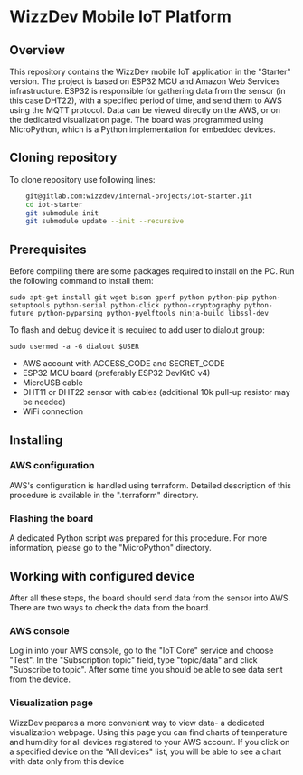 # WizzDev Mobile IoT Platform

## Overview
This repository contains the WizzDev mobile IoT application in the "Starter" version.
The project is based on ESP32 MCU and Amazon Web Services infrastructure. ESP32 is responsible for
gathering data from the sensor (in this case DHT22), with a specified period of time, and send them to AWS 
using the MQTT protocol. Data can be viewed directly on the AWS, or on the dedicated visualization page.
The board was programmed using MicroPython, which is a Python implementation
for embedded devices.


## Cloning repository
To clone repository use following lines:
```bash
    git@gitlab.com:wizzdev/internal-projects/iot-starter.git
    cd iot-starter
    git submodule init
    git submodule update --init --recursive
```

## Prerequisites

Before compiling there are some packages required to install on the PC. Run the following command to install them:

```
sudo apt-get install git wget bison gperf python python-pip python-setuptools python-serial python-click python-cryptography python-future python-pyparsing python-pyelftools ninja-build libssl-dev
```

To flash and debug device it is required to add user to dialout group:

```
sudo usermod -a -G dialout $USER
```

- AWS account with ACCESS_CODE and SECRET_CODE
- ESP32 MCU board (preferably ESP32 DevKitC v4)
- MicroUSB cable
- DHT11 or DHT22 sensor with cables (additional 10k pull-up resistor may be needed)
- WiFi connection

## Installing
### AWS configuration 
AWS's configuration is handled using terraform. Detailed description of this 
procedure is available in the ".terraform" directory.

### Flashing the board 
A dedicated Python script was prepared for this procedure. For more information,
please go to the "MicroPython" directory.

## Working with configured device
After all these steps, the board should send data from the sensor into AWS.
There are two ways to check the data from the board.

### AWS console
Log in into your AWS console, go to the "IoT Core" service and choose "Test". 
In the "Subscription topic" field, type "topic/data" and click "Subscribe to topic". 
After some time you should be able to see data sent from the device. 

### Visualization page
WizzDev prepares a more convenient way to view data- a dedicated visualization
webpage. Using this page you can find charts of temperature and humidity for all
devices registered to your AWS account. If you click on a specified device
on the "All devices" list, you will be able to see a chart with data only 
from this device